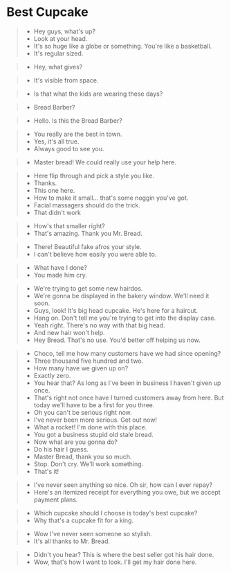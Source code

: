 # Best Cupcake

> - Hey guys, what's up?
> - Look at your head.
> - It's so huge like a globe or something. You're like a basketball.
> - It's regular sized.

> - Hey, what gives?

> - It's visible from space.

> - Is that what the kids are wearing these days?

> - Bread Barber?

> - Hello. Is this the Bread Barber?

> - You really are the best in town.
> - Yes, it's all true.
> - Always good to see you.

> - Master bread! We could really use your help here.

> - Here flip through and pick a style you like.
> - Thanks.
> - This one here.
> - How to make it small... that's some noggin you've got.
> - Facial massagers should do the trick.
> - That didn't work

> - How's that smaller right?
> - That's amazing. Thank you Mr. Bread.

> - There! Beautiful fake afros your style.
> - I can't believe how easily you were able to.

> - What have I done?
> - You made him cry.

> - We're trying to get some new hairdos.
> - We're gonna be displayed in the bakery window. We'll need it soon.
> - Guys, look! It's big head cupcake. He's here for a haircut.
> - Hang on. Don't tell me you're trying to get into the display case.
> - Yeah right. There's no way with that big head.
> - And new hair won't help.
> - Hey Bread. That's no use. You'd better off helping us now.

> - Choco, tell me how many customers have we had since opening?
> - Three thousand five hundred and two.
> - How many have we given up on?
> - Exactly zero.
> - You hear that? As long as I've been in business I haven't given up once.
> - That's right not once have I turned customers away from here. But today we'll have to be a first for you three.
> - Oh you can't be serious right now.
> - I've never been more serious. Get out now!
> - What a rocket! I'm done with this place.
> - You got a business stupid old stale bread.
> - Now what are you gonna do?
> - Do his hair I guess.
> - Master Bread, thank you so much.
> - Stop. Don't cry. We'll work something.
> - That's it!

> - I've never seen anything so nice. Oh sir, how can I ever repay?
> - Here's an itemized receipt for everything you owe, but we accept payment plans.

> - Which cupcake should I choose is today's best cupcake?
> - Why that's a cupcake fit for a king.

> - Wow I've never seen someone so stylish.
> - It's all thanks to Mr. Bread.

> - Didn't you hear? This is where the best seller got his hair done.
> - Wow, that's how I want to look. I'll get my hair done here.

